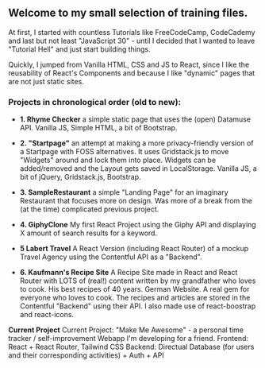 ## Welcome to my small selection of training files. 

At first, I started with countless Tutorials like FreeCodeCamp, CodeCademy and last but not least "JavaScript 30" - until I decided that I wanted to leave "Tutorial Hell" and just start building things.

Quickly, I jumped from Vanilla HTML, CSS and JS to React, since I like the reusability of React's Components and because I like "dynamic" pages that are not just static sites.

### Projects in chronological order (old to new):
- **1. Rhyme Checker**
  a simple static page that uses the (open) Datamuse API. Vanilla JS, Simple HTML, a bit of Bootstrap.

- **2. "Startpage"**
  an attempt at making a more privacy-friendly version of a Startpage with FOSS alternatives. It uses Gridstack.js to move "Widgets" around and lock them into place.
  Widgets can be added/removed and the Layout gets saved in LocalStorage.
  Vanilla JS, a bit of jQuery, Gridstack.js, Bootstrap.

- **3. SampleRestaurant**
  a simple "Landing Page" for an imaginary Restaurant that focuses more on design. Was more of a break from the (at the time) complicated previous project.

- **4. GiphyClone**
  My first React Project using the Giphy API and displaying X amount of search results for a keyword.

- **5 Labert Travel** 
  A React Version (including React Router) of a mockup Travel Agency using the Contentful API as a "Backend".

- **6. Kaufmann's Recipe Site**
  A Recipe Site made in React and React Router with LOTS of (real!) content written by my grandfather who loves to cook. His best recipes of 40 years. German Website.
  A real gem for everyone who loves to cook. 
  The recipes and articles are stored in the Contentful "Backend" using their API. I also made use of react-boostrap and react-icons.

**Current Project**
Current Project: "Make Me Awesome" - a personal time tracker / self-improvement Webapp I'm developing for a friend.
Frontend: React + React Router, Tailwind CSS
Backend: Directual Database (for users and their corresponding activities) + Auth + API

